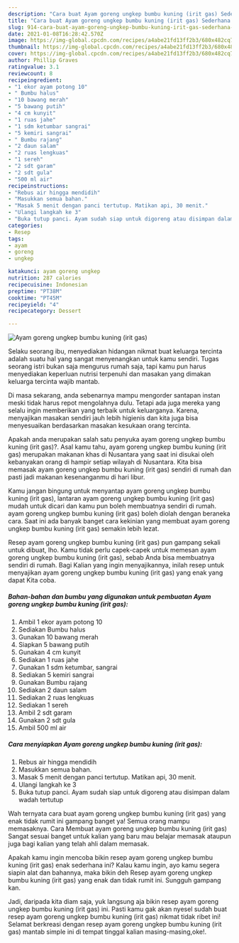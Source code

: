 ```yaml
---
description: "Cara buat Ayam goreng ungkep bumbu kuning (irit gas) Sederhana dan Mudah Dibuat"
title: "Cara buat Ayam goreng ungkep bumbu kuning (irit gas) Sederhana dan Mudah Dibuat"
slug: 914-cara-buat-ayam-goreng-ungkep-bumbu-kuning-irit-gas-sederhana-dan-mudah-dibuat
date: 2021-01-08T16:28:42.570Z
image: https://img-global.cpcdn.com/recipes/a4abe21fd13ff2b3/680x482cq70/ayam-goreng-ungkep-bumbu-kuning-irit-gas-foto-resep-utama.jpg
thumbnail: https://img-global.cpcdn.com/recipes/a4abe21fd13ff2b3/680x482cq70/ayam-goreng-ungkep-bumbu-kuning-irit-gas-foto-resep-utama.jpg
cover: https://img-global.cpcdn.com/recipes/a4abe21fd13ff2b3/680x482cq70/ayam-goreng-ungkep-bumbu-kuning-irit-gas-foto-resep-utama.jpg
author: Phillip Graves
ratingvalue: 3.1
reviewcount: 8
recipeingredient:
- "1 ekor ayam potong 10"
- " Bumbu halus"
- "10 bawang merah"
- "5 bawang putih"
- "4 cm kunyit"
- "1 ruas jahe"
- "1 sdm ketumbar sangrai"
- "5 kemiri sangrai"
- " Bumbu rajang"
- "2 daun salam"
- "2 ruas lengkuas"
- "1 sereh"
- "2 sdt garam"
- "2 sdt gula"
- "500 ml air"
recipeinstructions:
- "Rebus air hingga mendidih"
- "Masukkan semua bahan."
- "Masak 5 menit dengan panci tertutup. Matikan api, 30 menit."
- "Ulangi langkah ke 3"
- "Buka tutup panci. Ayam sudah siap untuk digoreng atau disimpan dalam wadah tertutup"
categories:
- Resep
tags:
- ayam
- goreng
- ungkep

katakunci: ayam goreng ungkep 
nutrition: 287 calories
recipecuisine: Indonesian
preptime: "PT38M"
cooktime: "PT45M"
recipeyield: "4"
recipecategory: Dessert

---
```



![Ayam goreng ungkep bumbu kuning (irit gas)](https://img-global.cpcdn.com/recipes/a4abe21fd13ff2b3/680x482cq70/ayam-goreng-ungkep-bumbu-kuning-irit-gas-foto-resep-utama.jpg)

Selaku seorang ibu, menyediakan hidangan nikmat buat keluarga tercinta adalah suatu hal yang sangat menyenangkan untuk kamu sendiri. Tugas seorang istri bukan saja mengurus rumah saja, tapi kamu pun harus menyediakan keperluan nutrisi terpenuhi dan masakan yang dimakan keluarga tercinta wajib mantab.

Di masa  sekarang, anda sebenarnya mampu mengorder santapan instan meski tidak harus repot mengolahnya dulu. Tetapi ada juga mereka yang selalu ingin memberikan yang terbaik untuk keluarganya. Karena, menyajikan masakan sendiri jauh lebih higienis dan kita juga bisa menyesuaikan berdasarkan masakan kesukaan orang tercinta. 



Apakah anda merupakan salah satu penyuka ayam goreng ungkep bumbu kuning (irit gas)?. Asal kamu tahu, ayam goreng ungkep bumbu kuning (irit gas) merupakan makanan khas di Nusantara yang saat ini disukai oleh kebanyakan orang di hampir setiap wilayah di Nusantara. Kita bisa memasak ayam goreng ungkep bumbu kuning (irit gas) sendiri di rumah dan pasti jadi makanan kesenanganmu di hari libur.

Kamu jangan bingung untuk menyantap ayam goreng ungkep bumbu kuning (irit gas), lantaran ayam goreng ungkep bumbu kuning (irit gas) mudah untuk dicari dan kamu pun boleh membuatnya sendiri di rumah. ayam goreng ungkep bumbu kuning (irit gas) boleh diolah dengan beraneka cara. Saat ini ada banyak banget cara kekinian yang membuat ayam goreng ungkep bumbu kuning (irit gas) semakin lebih lezat.

Resep ayam goreng ungkep bumbu kuning (irit gas) pun gampang sekali untuk dibuat, lho. Kamu tidak perlu capek-capek untuk memesan ayam goreng ungkep bumbu kuning (irit gas), sebab Anda bisa membuatnya sendiri di rumah. Bagi Kalian yang ingin menyajikannya, inilah resep untuk menyajikan ayam goreng ungkep bumbu kuning (irit gas) yang enak yang dapat Kita coba.

<!--inarticleads1-->

##### Bahan-bahan dan bumbu yang digunakan untuk pembuatan Ayam goreng ungkep bumbu kuning (irit gas):

1. Ambil 1 ekor ayam potong 10
1. Sediakan  Bumbu halus
1. Gunakan 10 bawang merah
1. Siapkan 5 bawang putih
1. Gunakan 4 cm kunyit
1. Sediakan 1 ruas jahe
1. Gunakan 1 sdm ketumbar, sangrai
1. Sediakan 5 kemiri sangrai
1. Gunakan  Bumbu rajang
1. Sediakan 2 daun salam
1. Sediakan 2 ruas lengkuas
1. Sediakan 1 sereh
1. Ambil 2 sdt garam
1. Gunakan 2 sdt gula
1. Ambil 500 ml air




<!--inarticleads2-->

##### Cara menyiapkan Ayam goreng ungkep bumbu kuning (irit gas):

1. Rebus air hingga mendidih
1. Masukkan semua bahan.
1. Masak 5 menit dengan panci tertutup. Matikan api, 30 menit.
1. Ulangi langkah ke 3
1. Buka tutup panci. Ayam sudah siap untuk digoreng atau disimpan dalam wadah tertutup




Wah ternyata cara buat ayam goreng ungkep bumbu kuning (irit gas) yang enak tidak rumit ini gampang banget ya! Semua orang mampu memasaknya. Cara Membuat ayam goreng ungkep bumbu kuning (irit gas) Sangat sesuai banget untuk kalian yang baru mau belajar memasak ataupun juga bagi kalian yang telah ahli dalam memasak.

Apakah kamu ingin mencoba bikin resep ayam goreng ungkep bumbu kuning (irit gas) enak sederhana ini? Kalau kamu ingin, ayo kamu segera siapin alat dan bahannya, maka bikin deh Resep ayam goreng ungkep bumbu kuning (irit gas) yang enak dan tidak rumit ini. Sungguh gampang kan. 

Jadi, daripada kita diam saja, yuk langsung aja bikin resep ayam goreng ungkep bumbu kuning (irit gas) ini. Pasti kamu gak akan nyesel sudah buat resep ayam goreng ungkep bumbu kuning (irit gas) nikmat tidak ribet ini! Selamat berkreasi dengan resep ayam goreng ungkep bumbu kuning (irit gas) mantab simple ini di tempat tinggal kalian masing-masing,oke!.

